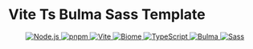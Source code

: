 # Vite Ts Bulma Sass Template

<p align="center">
  <a href="https://nodejs.org/en/">
    <img src="https://img.shields.io/badge/Node.js-22.4.1-5FA04E.svg?logo=node.js&style=flat" alt="Node.js">
  </a>
  <a href="https://pnpm.io/ja/">
    <img src="https://img.shields.io/badge/pnpm-9.2.0-F69220.svg?logo=pnpm&style=flat" alt="pnpm">
  </a>
  <a href="https://ja.vitejs.dev/">
    <img src="https://img.shields.io/badge/Vite-5.4.1-646CFF.svg?logo=vite&style=flat" alt="Vite">
  </a>
  <a href="https://biomejs.dev/">
    <img src="https://img.shields.io/badge/Biome-1.8.3-5FA04E.svg?logo=biome&style=flat" alt="Biome">
  </a>
  <a href="https://www.typescriptlang.org/">
    <img src="https://img.shields.io/badge/TypeScript-333.svg?logo=typescript&style=flat" alt="TypeScript">
  </a>
  <a href="https://bulma.io/">
    <img src="https://img.shields.io/badge/Bulma-333.svg?logo=bulma&style=flat" alt="Bulma">
  </a>
  <a href="https://sass-lang.com/">
    <img src="https://img.shields.io/badge/Sass-333.svg?logo=sass&style=flat" alt="Sass">
  </a>
</p>
